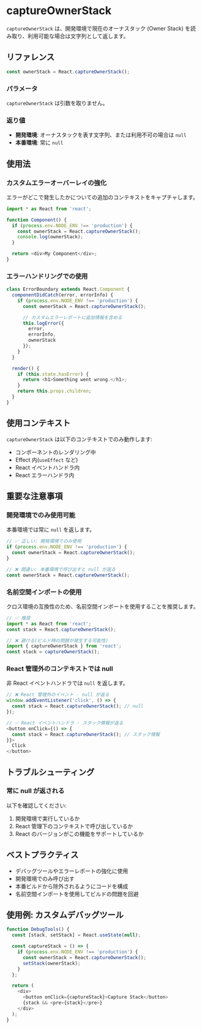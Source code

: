 # captureOwnerStack

`captureOwnerStack` は、開発環境で現在のオーナスタック (Owner Stack) を読み取り、利用可能な場合は文字列として返します。

## リファレンス

```javascript
const ownerStack = React.captureOwnerStack();
```

### パラメータ

`captureOwnerStack` は引数を取りません。

### 返り値

- **開発環境**: オーナスタックを表す文字列、または利用不可の場合は `null`
- **本番環境**: 常に `null`

## 使用法

### カスタムエラーオーバーレイの強化

エラーがどこで発生したかについての追加のコンテキストをキャプチャします。

```javascript
import * as React from 'react';

function Component() {
  if (process.env.NODE_ENV !== 'production') {
    const ownerStack = React.captureOwnerStack();
    console.log(ownerStack);
  }

  return <div>My Component</div>;
}
```

### エラーハンドリングでの使用

```javascript
class ErrorBoundary extends React.Component {
  componentDidCatch(error, errorInfo) {
    if (process.env.NODE_ENV !== 'production') {
      const ownerStack = React.captureOwnerStack();

      // カスタムエラーレポートに追加情報を含める
      this.logError({
        error,
        errorInfo,
        ownerStack
      });
    }
  }

  render() {
    if (this.state.hasError) {
      return <h1>Something went wrong.</h1>;
    }
    return this.props.children;
  }
}
```

## 使用コンテキスト

`captureOwnerStack` は以下のコンテキストでのみ動作します:

- コンポーネントのレンダリング中
- Effect 内(`useEffect` など)
- React イベントハンドラ内
- React エラーハンドラ内

## 重要な注意事項

### 開発環境でのみ使用可能

本番環境では常に `null` を返します。

```javascript
// ✅ 正しい: 開発環境でのみ使用
if (process.env.NODE_ENV !== 'production') {
  const ownerStack = React.captureOwnerStack();
}

// ❌ 間違い: 本番環境で呼び出すと null が返る
const ownerStack = React.captureOwnerStack();
```

### 名前空間インポートの使用

クロス環境の互換性のため、名前空間インポートを使用することを推奨します。

```javascript
// ✅ 推奨
import * as React from 'react';
const stack = React.captureOwnerStack();

// ❌ 避ける(ビルド時の問題が発生する可能性)
import { captureOwnerStack } from 'react';
const stack = captureOwnerStack();
```

### React 管理外のコンテキストでは null

非 React イベントハンドラでは `null` を返します。

```javascript
// ❌ React 管理外のイベント - null が返る
window.addEventListener('click', () => {
  const stack = React.captureOwnerStack(); // null
});

// ✅ React イベントハンドラ - スタック情報が返る
<button onClick={() => {
  const stack = React.captureOwnerStack(); // スタック情報
}}>
  Click
</button>
```

## トラブルシューティング

### 常に null が返される

以下を確認してください:

1. 開発環境で実行しているか
2. React 管理下のコンテキストで呼び出しているか
3. React のバージョンがこの機能をサポートしているか

## ベストプラクティス

- デバッグツールやエラーレポートの強化に使用
- 開発環境でのみ呼び出す
- 本番ビルドから除外されるようにコードを構成
- 名前空間インポートを使用してビルドの問題を回避

## 使用例: カスタムデバッグツール

```javascript
function DebugTools() {
  const [stack, setStack] = React.useState(null);

  const captureStack = () => {
    if (process.env.NODE_ENV !== 'production') {
      const ownerStack = React.captureOwnerStack();
      setStack(ownerStack);
    }
  };

  return (
    <div>
      <button onClick={captureStack}>Capture Stack</button>
      {stack && <pre>{stack}</pre>}
    </div>
  );
}
```
